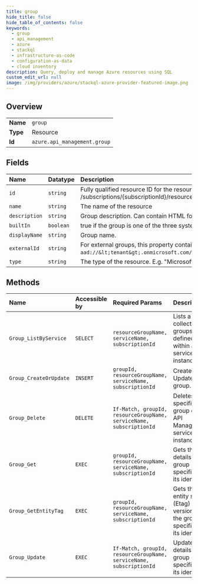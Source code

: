 ```yaml
---
title: group
hide_title: false
hide_table_of_contents: false
keywords:
  - group
  - api_management
  - azure    
  - stackql
  - infrastructure-as-code
  - configuration-as-data
  - cloud inventory
description: Query, deploy and manage Azure resources using SQL
custom_edit_url: null
image: /img/providers/azure/stackql-azure-provider-featured-image.png
---
```

  
    

## Overview
<table><tbody>
<tr><td><b>Name</b></td><td><code>group</code></td></tr>
<tr><td><b>Type</b></td><td>Resource</td></tr>
<tr><td><b>Id</b></td><td><code>azure.api_management.group</code></td></tr>
</tbody></table>

## Fields
| Name | Datatype | Description |
|:-----|:---------|:------------|
| `id` | `string` | Fully qualified resource ID for the resource. Ex - /subscriptions/{subscriptionId}/resourceGroups/{resourceGroupName}/providers/{resourceProviderNamespace}/{resourceType}/{resourceName} |
| `name` | `string` | The name of the resource |
| `description` | `string` | Group description. Can contain HTML formatting tags. |
| `builtIn` | `boolean` | true if the group is one of the three system groups (Administrators, Developers, or Guests); otherwise false. |
| `displayName` | `string` | Group name. |
| `externalId` | `string` | For external groups, this property contains the id of the group from the external identity provider, e.g. for Azure Active Directory `aad://&lt;tenant&gt;.onmicrosoft.com/groups/&lt;group object id&gt;`; otherwise the value is null. |
| `type` | `string` | The type of the resource. E.g. "Microsoft.Compute/virtualMachines" or "Microsoft.Storage/storageAccounts" |
## Methods
| Name | Accessible by | Required Params | Description |
|:-----|:--------------|:----------------|:------------|
| `Group_ListByService` | `SELECT` | `resourceGroupName, serviceName, subscriptionId` | Lists a collection of groups defined within a service instance. |
| `Group_CreateOrUpdate` | `INSERT` | `groupId, resourceGroupName, serviceName, subscriptionId` | Creates or Updates a group. |
| `Group_Delete` | `DELETE` | `If-Match, groupId, resourceGroupName, serviceName, subscriptionId` | Deletes specific group of the API Management service instance. |
| `Group_Get` | `EXEC` | `groupId, resourceGroupName, serviceName, subscriptionId` | Gets the details of the group specified by its identifier. |
| `Group_GetEntityTag` | `EXEC` | `groupId, resourceGroupName, serviceName, subscriptionId` | Gets the entity state (Etag) version of the group specified by its identifier. |
| `Group_Update` | `EXEC` | `If-Match, groupId, resourceGroupName, serviceName, subscriptionId` | Updates the details of the group specified by its identifier. |
